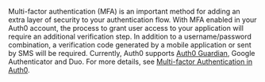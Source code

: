 Multi-factor authentication (MFA) is an important method for adding an extra layer of security to your authentication flow. With MFA enabled in your Auth0 account, the process to grant user access to your application will require an additional verification step. In addition to a username/password combination, a verification code generated by a mobile application or sent by SMS will be required. Currently, Auth0 supports [Auth0 Guardian](/multifactor-authentication/guardian), Google Authenticator and Duo. For more details, see [Multi-factor Authentication in Auth0](/multifactor-authentication).
